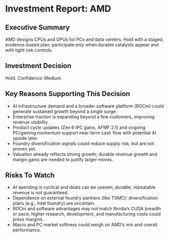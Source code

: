 # Investment Report: AMD
## Executive Summary
AMD designs CPUs and GPUs for PCs and data centers. Hold with a staged, evidence-based plan; participate only when durable catalysts appear and with tight risk controls.

## Investment Decision
Hold. Confidence: Medium

## Key Reasons Supporting This Decision
- AI infrastructure demand and a broader software platform (ROCm) could generate sustained growth beyond a single surge.
- Enterprise traction is expanding beyond a few customers, improving revenue visibility.
- Product cycle updates (Zen 6 IPC gains, AFMF 2.1) and ongoing PC/gaming momentum support near-term cash flow with potential AI upside later.
- Foundry diversification signals could reduce supply risk, but are not proven yet.
- Valuation already reflects strong growth; durable revenue growth and margin gains are needed to justify larger moves.

## Risks To Watch
- AI spending is cyclical and deals can be uneven; durable, repeatable revenue is not guaranteed.
- Dependence on external foundry partners (like TSMC); diversification plans (e.g., Intel foundry) are uncertain.
- ROCm and software advantages may not match Nvidia’s CUDA breadth or pace; higher research, development, and manufacturing costs could press margins.
- Macro and PC market softness could weigh on AMD’s mix and overall performance.